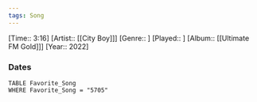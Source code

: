 ```yaml
---
tags: Song  
---
```

[Time:: 3:16]
[Artist:: [[City Boy]]]
[Genre:: ]
[Played:: ]
[Album:: [[Ultimate FM Gold]]]
[Year:: 2022]
### Dates
````dataview
TABLE Favorite_Song
WHERE Favorite_Song = "5705"
````